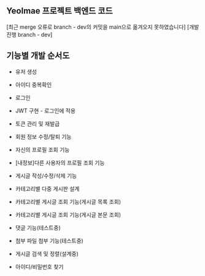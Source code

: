 ﻿## Yeolmae 프로젝트 백엔드 코드
[최근 merge 오류로 branch - dev의 커밋을 main으로 옮겨오지 못하였습니다]
[개발 진행 branch - dev]

## 기능별 개발 순서도
- 유저 생성
- 아이디 중복확인
- 로그인
- JWT 구현 - 로그인에 적용
- 토큰 관리 및 재발급
- 회원 정보 수정/탈퇴 기능
- 자신의 프로필 조회 기능
- [내정보]다른 사용자의 프로필 조회 기능
- 게시글 작성/수정/삭제 기능
- 카테고리별 다중 게시판 설계
- 카테고리별 게시글 조회 기능(게시글 목록 조회)
- 카테고리별 게시글 조회 기능(게시글 본문 조회)
  
- 댓글 기능(테스트중)
- 첨부 파일 첨부 기능(테스트중)
  
- 게시글 검색 및 정렬(설계중)
- 아이디/비밀번호 찾기
